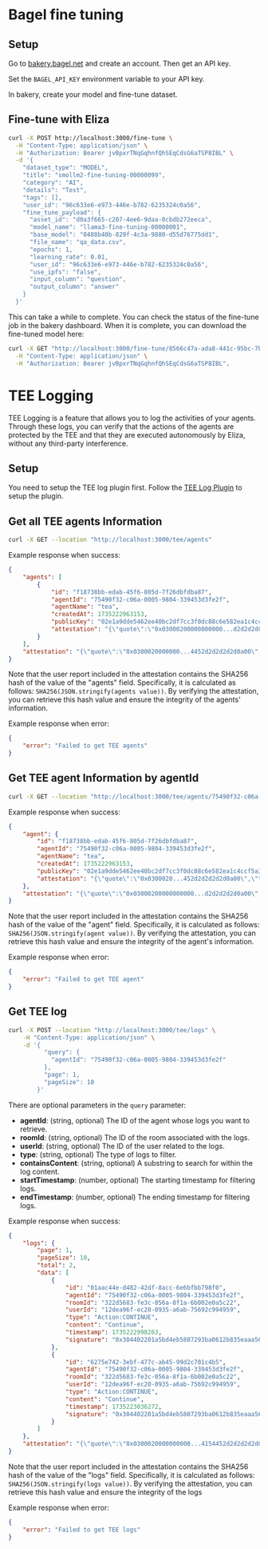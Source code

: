 # Bagel fine tuning

## Setup

Go to [bakery.bagel.net](https://bakery.bagel.net) and create an account. Then get an API key.

Set the `BAGEL_API_KEY` environment variable to your API key.

In bakery, create your model and fine-tune dataset.

## Fine-tune with Eliza

```bash
curl -X POST http://localhost:3000/fine-tune \
  -H "Content-Type: application/json" \
  -H "Authorization: Bearer jvBpxrTNqGqhnfQhSEqCdsG6aTSP8IBL" \
  -d '{
    "dataset_type": "MODEL",
    "title": "smollm2-fine-tuning-00000099",
    "category": "AI",
    "details": "Test",
    "tags": [],
    "user_id": "96c633e6-e973-446e-b782-6235324c0a56",
    "fine_tune_payload": {
      "asset_id": "d0a3f665-c207-4ee6-9daa-0cbdb272eeca",
      "model_name": "llama3-fine-tuning-00000001",
      "base_model": "0488b40b-829f-4c3a-9880-d55d76775dd1",
      "file_name": "qa_data.csv",
      "epochs": 1,
      "learning_rate": 0.01,
      "user_id": "96c633e6-e973-446e-b782-6235324c0a56",
      "use_ipfs": "false",
      "input_column": "question",
      "output_column": "answer"
    }
  }'
```

This can take a while to complete. You can check the status of the fine-tune job in the bakery dashboard. When it is complete, you can download the fine-tuned model here:

```bash
curl -X GET "http://localhost:3000/fine-tune/8566c47a-ada8-441c-95bc-7bb07656c4c1" \
  -H "Content-Type: application/json" \
  -H "Authorization: Bearer jvBpxrTNqGqhnfQhSEqCdsG6aTSP8IBL".
```

# TEE Logging

TEE Logging is a feature that allows you to log the activities of your agents. Through these logs, you can verify that the actions of the agents are protected by the TEE and that they are executed autonomously by Eliza, without any third-party interference.

## Setup

You need to setup the TEE log plugin first. Follow the [TEE Log Plugin](../plugin-tee-log/README.md) to setup the plugin.

## Get all TEE agents Information

```bash
curl -X GET --location "http://localhost:3000/tee/agents"
```

Example response when success:

```json
{
    "agents": [
        {
            "id": "f18738bb-edab-45f6-805d-7f26dbfdba87",
            "agentId": "75490f32-c06a-0005-9804-339453d3fe2f",
            "agentName": "tea",
            "createdAt": 1735222963153,
            "publicKey": "02e1a9dde5462ee40bc2df7cc3f0dc88c6e582ea1c4ccf5a30e9dd7fbed736b0fe",
            "attestation": "{\"quote\":\"0x03000200000000000...d2d2d2d0a00\",\"timestamp\":1735222963152}"
        }
    ],
    "attestation": "{\"quote\":\"0x0300020000000...4452d2d2d2d2d0a00\",\"timestamp\":1735223101255}"
}
```

Note that the user report included in the attestation contains the SHA256 hash of the value of the "agents" field. Specifically, it is calculated as follows: `SHA256(JSON.stringify(agents value))`. By verifying the attestation, you can retrieve this hash value and ensure the integrity of the agents' information.

Example response when error:

```json
{
    "error": "Failed to get TEE agents"
}
```

## Get TEE agent Information by agentId

```bash
curl -X GET --location "http://localhost:3000/tee/agents/75490f32-c06a-0005-9804-339453d3fe2f"
```

Example response when success:

```json
{
    "agent": {
        "id": "f18738bb-edab-45f6-805d-7f26dbfdba87",
        "agentId": "75490f32-c06a-0005-9804-339453d3fe2f",
        "agentName": "tea",
        "createdAt": 1735222963153,
        "publicKey": "02e1a9dde5462ee40bc2df7cc3f0dc88c6e582ea1c4ccf5a30e9dd7fbed736b0fe",
        "attestation": "{\"quote\":\"0x0300020...452d2d2d2d2d0a00\",\"timestamp\":1735222963152}"
    },
    "attestation": "{\"quote\":\"0x03000200000000000...d2d2d2d2d0a00\",\"timestamp\":1735223294916}"
}
```

Note that the user report included in the attestation contains the SHA256 hash of the value of the "agent" field. Specifically, it is calculated as follows: `SHA256(JSON.stringify(agent value))`. By verifying the attestation, you can retrieve this hash value and ensure the integrity of the agent's information.

Example response when error:

```json
{
    "error": "Failed to get TEE agent"
}
```

## Get TEE log

```bash
curl -X POST --location "http://localhost:3000/tee/logs" \
    -H "Content-Type: application/json" \
    -d '{
          "query": {
            "agentId": "75490f32-c06a-0005-9804-339453d3fe2f"
          },
          "page": 1,
          "pageSize": 10
        }'
```

There are optional parameters in the `query` parameter:

- **agentId**: (string, optional) The ID of the agent whose logs you want to retrieve.
- **roomId**: (string, optional) The ID of the room associated with the logs.
- **userId**: (string, optional) The ID of the user related to the logs.
- **type**: (string, optional) The type of logs to filter.
- **containsContent**: (string, optional) A substring to search for within the log content.
- **startTimestamp**: (number, optional) The starting timestamp for filtering logs.
- **endTimestamp**: (number, optional) The ending timestamp for filtering logs.

Example response when success:

```json
{
    "logs": {
        "page": 1,
        "pageSize": 10,
        "total": 2,
        "data": [
            {
                "id": "01aac44e-d482-42df-8acc-6e6bfbb798f0",
                "agentId": "75490f32-c06a-0005-9804-339453d3fe2f",
                "roomId": "322d5683-fe3c-056a-8f1a-6b002e0a5c22",
                "userId": "12dea96f-ec20-0935-a6ab-75692c994959",
                "type": "Action:CONTINUE",
                "content": "Continue",
                "timestamp": 1735222998263,
                "signature": "0x304402201a5bd4eb5807293ba0612b835eaaa56742c04603dbe08e3c7d247cdae3dc4b6f022034a165e1d63f1d58cb0976f615f6acd052f5e11154cef76d7c14c8ba99249833"
            },
            {
                "id": "6275e742-3ebf-477c-ab45-99d2c701c4b5",
                "agentId": "75490f32-c06a-0005-9804-339453d3fe2f",
                "roomId": "322d5683-fe3c-056a-8f1a-6b002e0a5c22",
                "userId": "12dea96f-ec20-0935-a6ab-75692c994959",
                "type": "Action:CONTINUE",
                "content": "Continue",
                "timestamp": 1735223036272,
                "signature": "0x304402201a5bd4eb5807293ba0612b835eaaa56742c04603dbe08e3c7d247cdae3dc4b6f022034a165e1d63f1d58cb0976f615f6acd052f5e11154cef76d7c14c8ba99249833"
            }
        ]
    },
    "attestation": "{\"quote\":\"0x0300020000000000...4154452d2d2d2d2d0a00\",\"timestamp\":1735223364956}"
}
```

Note that the user report included in the attestation contains the SHA256 hash of the value of the "logs" field. Specifically, it is calculated as follows: `SHA256(JSON.stringify(logs value))`. By verifying the attestation, you can retrieve this hash value and ensure the integrity of the logs

Example response when error:

```json
{
    "error": "Failed to get TEE logs"
}
```
